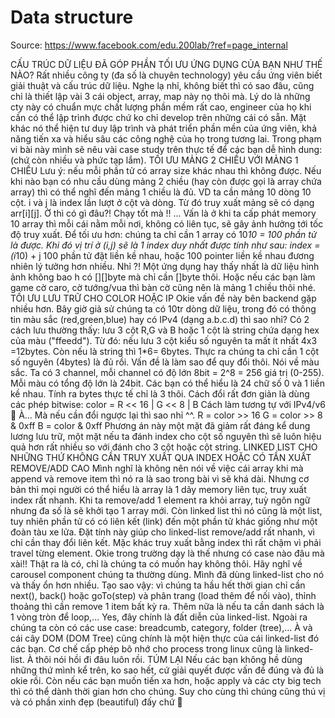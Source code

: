 # Data structure

Source: https://www.facebook.com/edu.200lab/?ref=page_internal

CẤU TRÚC DỮ LIỆU ĐÃ GÓP PHẦN TỐI ƯU ỨNG DỤNG CỦA BẠN NHƯ THẾ NÀO?
Rất nhiều công ty (đa số là chuyên technology) yêu cầu ứng viên biết giải thuật và cấu trúc dữ liệu. Nghe lạ nhỉ, không biết thì có sao đâu, cũng chỉ là thiết lập vài 3 cái object, array, map này nọ thôi mà.
Lý do là những cty này có chuẩn mực chất lượng phần mềm rất cao, engineer của họ khi cần có thể lập trình được chứ ko chỉ develop trên những cái có sẵn. Mặt khác nó thể hiện tư duy lập trình và phát triển phần mền của ứng viên, khả năng tiến xa và hiểu sâu các công nghệ của họ trong tương lai.
Trong phạm vi bài này mình sẽ nêu vài case study trên thực tế để các bạn dễ hình dung: (chứ còn nhiều và phức tạp lắm).
TỐI ƯU MẢNG 2 CHIỀU VỚI MẢNG 1 CHIỀU
Lưu ý: nếu mỗi phần tử có array size khác nhau thì không được.
Nếu khi nào bạn có nhu cầu dùng mảng 2 chiều (hay còn được gọi là array chứa array) thì có thể nghĩ đến mảng 1 chiều là đủ.
VD ta cần mảng 10 dòng 10 cột. i và j là index lần lượt ở cột và dòng. Từ đó truy xuất mảng sẽ có dạng arr[i][j].
Ờ thì có gì đâu?! Chạy tốt mà !! ... Vấn là ở khi ta cấp phát memory 10 array thì mỗi cái nằm mỗi nơi, không có liên tục, sẽ gây ảnh hưởng tới tốc độ truy xuất.
Để tối ưu hơn: chúng ta chỉ cần 1 array có 10*10 = 100 phần tử là được. Khi đó vị trí ở (i,j) sẽ là 1 index duy nhất được tính như sau:
              index = (i*10) + j
100 phần tử đặt liền kề nhau, hoặc 100 pointer liền kề nhau đương nhiên lý tưởng hơn nhiều. Nhỉ ?!
Một ứng dụng hay thấy nhất là dữ liệu hình ảnh không bao h có [][]byte mà chỉ cần []byte thôi. Hoặc nếu các bạn làm game cờ caro, cờ tướng/vua thì bàn cờ cũng nên là mảng 1 chiều thôi nhé.
TỐI ƯU LƯU TRỮ CHO COLOR HOẶC IP
Okie vấn đề này bên backend gặp nhiều hơn. Bây giờ giả sử chúng ta có 10tr dòng dữ liệu, trong đó có thông tin màu sắc (red,green,blue) hay có IPv4 (dạng a.b.c.d) thì sao nhỉ?
Có 2 cách lưu thường thấy: lưu 3 cột R,G và B hoặc 1 cột là string chứa dạng hex của màu ("ffeedd"). Từ đó: nếu lưu 3 cột kiểu số nguyên ta mất ít nhất 4x3 =12bytes. Còn nếu là string thì 1*6= 6bytes.
Thực ra chúng ta chỉ cần 1 cột số nguyên (4bytes) là đủ rồi. Vấn đề là làm sao để quy đổi thôi.
Nói về màu sắc. Ta có 3 channel, mỗi channel có độ lớn 8bit = 2^8 = 256 giá trị (0-255). Mỗi màu có tổng độ lớn là 24bit. Các bạn có thể hiểu là 24 chữ số 0 và 1 liền kề nhau. 
Tính ra bytes thực tế chỉ là 3 thôi.
Cách đổi rất đơn giản là dùng các phép bitwise:
                  color = R << 16 | G << 8 | B
Cách làm tương tự với IPv4/v6 🙂
À... Mà nếu cần đổi ngược lại thì sao nhỉ ^^.
                  R = color >> 16
                  G = color >> 8 & 0xff
                  B = color & 0xff
Phương án này một mặt đã giảm rất đáng kể dung lương lưu trữ, một mặt nếu ta đánh index cho cột số nguyên thì sẽ luôn hiệu quả hơn rất nhiều so với đánh cho 3 cột hoặc cột string.
LINKED LIST CHO NHỮNG THỨ KHÔNG CẦN TRUY XUẤT QUA INDEX HOẶC CÓ TẦN XUẤT REMOVE/ADD CAO
Mình nghĩ là không nên nói về việc cái array khi mà append và remove item thì nó ra là sao trong bài vì sẽ khá dài. Nhưng cơ bản thì mọi người có thể hiểu là array là 1 dãy memory liên tục, truy xuất index rất nhanh. Khi ta remove/add 1 element ra khỏi array, tuỳ ngôn ngữ nhưng đa số là sẽ khởi tạo 1 array mới.
Còn linked list thì nó cũng là một list, tuy nhiên phần tử có có liên kết (link) đến một phần tử khác giống như một đoàn tàu xe lửa. Đặt tính này giúp cho linked-list remove/add rất nhanh, vì chỉ cần thay đổi liên kết. Mặc khác truy xuất bằng index thì rất chậm vì phải travel từng element.
Okie trong trường dạy là thế nhưng có case nào đâu mà xài!! Thật ra là có, chỉ là chúng ta có muốn hay không thôi.
Hãy nghĩ về carousel component chúng ta thường dùng. Mình đã dùng linked-list cho nó và thấy ổn hơn nhiều. Tạo sao vậy: vì chúng ta hầu hết thời gian chỉ cần next(), back() hoặc goTo(step) và phân trang (load thêm để nối vào), thỉnh thoảng thì cần remove 1 item bất kỳ ra. Thêm nữa là nếu ta cần danh sách là 1 vòng tròn để loop,...
Yes, đây chính là đất diễn của linked-list.
Ngoài ra chúng ta còn có các use case: breadcumb, category, folder (tree),... À và cái cây DOM (DOM Tree) cũng chính là một hiện thực của cái linked-list đó các bạn. Cơ chế cấp phép bô nhớ cho process trong linux cũng là linked-list. À thôi nói hồi đi đâu luôn rồi.
TÚM LẠI
Nếu các bạn không hề dùng những thứ mình kể trên, ko sao hết, cứ giải quyết được vấn đề đúng và đủ là okie rồi. Còn nếu các bạn muốn tiến xa hơn, hoặc apply và các cty big tech thì có thể dành thời gian hơn cho chúng. Suy cho cùng thì chúng cũng thú vị và có phần xinh đẹp (beautiful) đấy chứ 🙂
